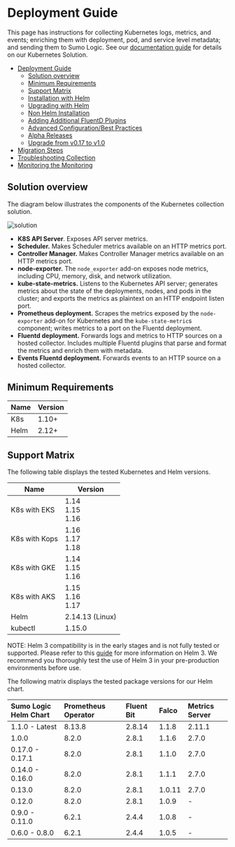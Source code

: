 # Deployment Guide

This page has instructions for collecting Kubernetes logs, metrics, and events; enriching them with deployment, pod, and service level metadata; and sending them to Sumo Logic. See our [documentation guide](https://help.sumologic.com/Solutions/Kubernetes_Solution) for details on our Kubernetes Solution.

- [Deployment Guide](#deployment-guide)
  - [Solution overview](#solution-overview)
  - [Minimum Requirements](#minimum-requirements)
  - [Support Matrix](#support-matrix)
  - [Installation with Helm](./docs/Installation_with_Helm.md)
  - [Upgrading with Helm](./docs/Upgrading_with_Helm.md) 
  - [Non Helm Installation](./docs/Non_Helm_Installation.md) 
  - [Adding Additional FluentD Plugins](./docs/Additional_Fluentd_Plugins.md)
  - [Advanced Configuration/Best Practices](./docs/Best_Practices.md)
  - [Alpha Releases](./docs/Alpha_Release_Guide.md)
  - [Upgrade from v0.17 to v1.0](./docs/v1_migration_doc.md)
- [Migration Steps](./docs/Migration_Steps.md)
- [Troubleshooting Collection](./docs/Troubleshoot_Collection.md)
- [Monitoring the Monitoring](./docs/monitoring-lag.md)

## Solution overview

The diagram below illustrates the components of the Kubernetes collection solution.

![solution](/images/k8s_collection_diagram.png)

* **K8S API Server**. Exposes API server metrics.
* **Scheduler.** Makes Scheduler metrics available on an HTTP metrics port.
* **Controller Manager.** Makes Controller Manager metrics available on an HTTP metrics port.
* **node-exporter.** The `node_exporter` add-on exposes node metrics, including CPU, memory, disk, and network utilization.
* **kube-state-metrics.** Listens to the Kubernetes API server; generates metrics about the state of the deployments, nodes, and pods in the cluster; and exports the metrics as plaintext on an HTTP endpoint listen port.
* **Prometheus deployment.** Scrapes the metrics exposed by the `node-exporter` add-on for Kubernetes and the `kube-state-metric`s component; writes metrics to a port on the Fluentd deployment.
* **Fluentd deployment.** Forwards logs and metrics to HTTP sources on a hosted collector. Includes multiple Fluentd plugins that parse and format the metrics and enrich them with metadata.
* **Events Fluentd deployment.** Forwards events to an HTTP source on a hosted collector.

## Minimum Requirements

Name | Version
-------- | -----
K8s | 1.10+
Helm | 2.12+

## Support Matrix

The following table displays the tested Kubernetes and Helm versions.

Name | Version
-------- | -----
K8s with EKS | 1.14<br/>1.15<br/>1.16
K8s with Kops | 1.16<br/>1.17<br/>1.18
K8s with GKE | 1.14<br/>1.15<br/>1.16
K8s with AKS | 1.15<br/>1.16<br/>1.17
Helm | 2.14.13 (Linux)
kubectl | 1.15.0

NOTE: Helm 3 compatibility is in the early stages and is not fully tested or supported. Please refer to this [guide](docs/Helm3.md) for more information on Helm 3. We recommend you thoroughly test the use of Helm 3 in your pre-production environments before use.

The following matrix displays the tested package versions for our Helm chart.

Sumo Logic Helm Chart | Prometheus Operator | Fluent Bit | Falco  | Metrics Server
|:-------- |:-------- |:-------- |:-------- |:--------
1.1.0 - Latest | 8.13.8 | 2.8.14 | 1.1.8 | 2.11.1
1.0.0 | 8.2.0 | 2.8.1 | 1.1.6 | 2.7.0
0.17.0 - 0.17.1 | 8.2.0 | 2.8.1 | 1.1.0 | 2.7.0
0.14.0 - 0.16.0 | 8.2.0 | 2.8.1 | 1.1.1 | 2.7.0
0.13.0 | 8.2.0 | 2.8.1 | 1.0.11 | 2.7.0
0.12.0 | 8.2.0 | 2.8.1 | 1.0.9  |  -
0.9.0 - 0.11.0 | 6.2.1 | 2.4.4 | 1.0.8   |  -
0.6.0 - 0.8.0 | 6.2.1 | 2.4.4 | 1.0.5    |  -
